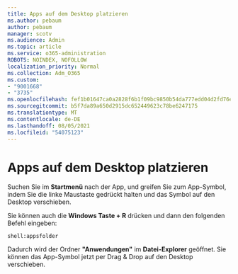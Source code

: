 ```yaml
---
title: Apps auf dem Desktop platzieren
ms.author: pebaum
author: pebaum
manager: scotv
ms.audience: Admin
ms.topic: article
ms.service: o365-administration
ROBOTS: NOINDEX, NOFOLLOW
localization_priority: Normal
ms.collection: Adm_O365
ms.custom:
- "9001668"
- "3735"
ms.openlocfilehash: fef1b01647ca0a2828f6b1f09bc9850b54da777edd04d2fd76e6c79579fbefcc
ms.sourcegitcommit: b5f7da89a650d2915dc652449623c78be6247175
ms.translationtype: MT
ms.contentlocale: de-DE
ms.lasthandoff: 08/05/2021
ms.locfileid: "54075123"
---
```

# <a name="put-apps-on-the-desktop"></a>Apps auf dem Desktop platzieren

Suchen Sie im **Startmenü** nach der App, und greifen Sie zum App-Symbol, indem Sie die linke Maustaste gedrückt halten und das Symbol auf den Desktop verschieben.

Sie können auch die **Windows Taste + R** drücken und dann den folgenden Befehl eingeben:

`shell:appsfolder`

Dadurch wird der Ordner **"Anwendungen"** im **Datei-Explorer** geöffnet. Sie können das App-Symbol jetzt per Drag & Drop auf den Desktop verschieben.
